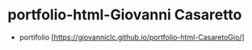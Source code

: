 # portfolio-html-Giovanni Casaretto
* portifolio [https://giovanniclc.github.io/portfolio-html-CasaretoGio/]
